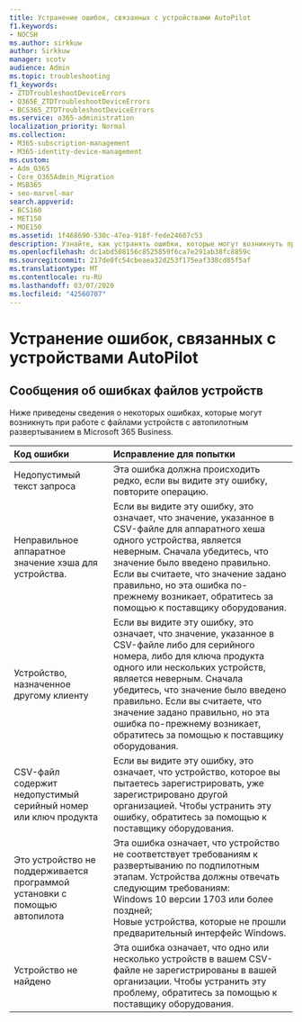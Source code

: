 ```yaml
---
title: Устранение ошибок, связанных с устройствами AutoPilot
f1.keywords:
- NOCSH
ms.author: sirkkuw
author: Sirkkuw
manager: scotv
audience: Admin
ms.topic: troubleshooting
f1_keywords:
- ZTDTroubleshootDeviceErrors
- O365E_ZTDTroubleshootDeviceErrors
- BCS365_ZTDTroubleshootDeviceErrors
ms.service: o365-administration
localization_priority: Normal
ms.collection:
- M365-subscription-management
- M365-identity-device-management
ms.custom:
- Adm_O365
- Core_O365Admin_Migration
- MSB365
- seo-marvel-mar
search.appverid:
- BCS160
- MET150
- MOE150
ms.assetid: 1f468690-530c-47ea-918f-fede24607c53
description: Узнайте, как устранять ошибки, которые могут возникнуть при работе с файлами устройств с автопилотом в Microsoft 365 Business.
ms.openlocfilehash: dc1abd508156c8525859f6ca7e291ab38fc8859c
ms.sourcegitcommit: 217de0fc54cbeaea32d253f175eaf338cd85f5af
ms.translationtype: MT
ms.contentlocale: ru-RU
ms.lasthandoff: 03/07/2020
ms.locfileid: "42560707"
---
```

# <a name="troubleshoot-autopilot-device-errors"></a>Устранение ошибок, связанных с устройствами AutoPilot

## <a name="device-file-error-messages"></a>Сообщения об ошибках файлов устройств

Ниже приведены сведения о некоторых ошибках, которые могут возникнуть при работе с файлами устройств с автопилотным развертыванием в Microsoft 365 Business. 
  
|**Код ошибки**|**Исправление для попытки**|
|:-----|:-----|
|Недопустимый текст запроса  <br/> |Эта ошибка должна происходить редко, если вы видите эту ошибку, повторите операцию.  <br/> |
|Неправильное аппаратное значение хэша для устройства.  <br/> |Если вы видите эту ошибку, это означает, что значение, указанное в CSV-файле для аппаратного хеша одного устройства, является неверным. Сначала убедитесь, что значение было введено правильно. Если вы считаете, что значение задано правильно, но эта ошибка по-прежнему возникает, обратитесь за помощью к поставщику оборудования.  <br/> |
|Устройство, назначенное другому клиенту  <br/> |Если вы видите эту ошибку, это означает, что значение, указанное в CSV-файле либо для серийного номера, либо для ключа продукта одного или нескольких устройств, является неверным. Сначала убедитесь, что значение было введено правильно. Если вы считаете, что значение задано правильно, но эта ошибка по-прежнему возникает, обратитесь за помощью к поставщику оборудования.  <br/> |
|CSV-файл содержит недопустимый серийный номер или ключ продукта  <br/> |Если вы видите эту ошибку, это означает, что устройство, которое вы пытаетесь зарегистрировать, уже зарегистрировано другой организацией. Чтобы устранить эту ошибку, обратитесь за помощью к поставщику оборудования.  <br/> |
|Это устройство не поддерживается программой установки с помощью автопилота  <br/> | Эта ошибка означает, что устройство не соответствует требованиям к развертыванию по подпилотным этапам. Устройства должны отвечать следующим требованиям:  <br/>  Windows 10 версии 1703 или более поздней;  <br/>  Новые устройства, которые не прошли предварительный интерфейс Windows.  <br/> |
|Устройство не найдено  <br/> |Эта ошибка означает, что одно или несколько устройств в вашем CSV-файле не зарегистрированы в вашей организации. Чтобы устранить эту проблему, обратитесь за помощью к поставщику оборудования.  <br/> |
